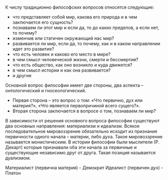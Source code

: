 К числу традиционно философских вопросов относятся следующие:
* что представляет собой мир, какова его природа и в чем заключается его сущность?
* познаваем ли этот мир и если да, то до каких пределов, а если нет, то почему?
* изменчив или статичен окружающий нас мир?
* развивается ли мир, если да, то почему, как и в каком направлении идет это развитие?
* что есть человек и каково его место в мире?
* в чем смысл человеческой жизни, смерти и бессмертия?
* что есть общество, как оно возникло и куда движется?
* в чем смысл истории и как она развивается? 
* и другие

Основной вопрос философии имеет две стороны, два аспекта – онтологический и гносеологический.  
* Первая сторона – это вопрос о том: «Что первично, дух или материя?», «Что является первопричиной всего сущего?». 
* Вторая сторона заключается в вопросе о том, познаваем ли мир?

В зависимости от решения основного вопроса философии существуют два основных направления: материализм и идеализм. Всякое последовательное мировоззрение обязательно исходит из признания первичности одного начала – материи, либо духа. Такое мировоззрение называется монистическим.
В истории философии были мыслители (Р. Декарт) которые признавали оба эти начала за первичные и существующие независимо друг от друга. Такая позиция называется дуализмом.

Материалист (первична материя) - Демокрит
Идеалист (первичен дух) - Платон

